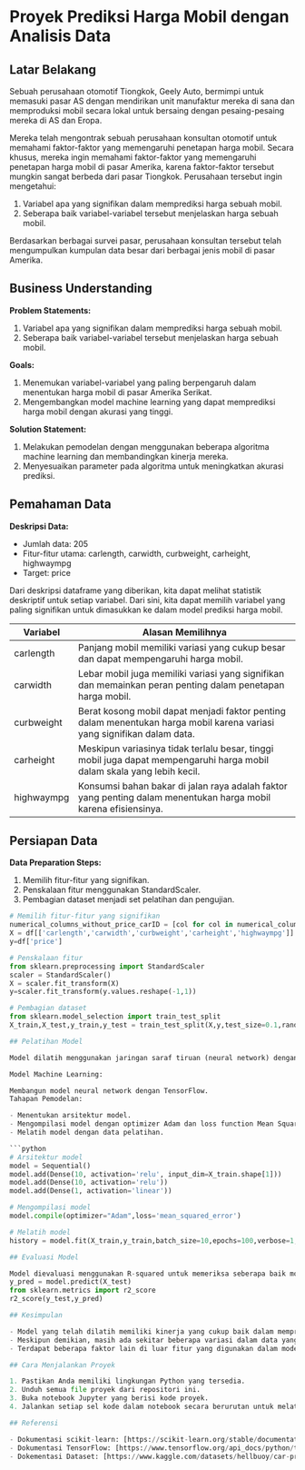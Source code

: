 # Proyek Prediksi Harga Mobil dengan Analisis Data

## Latar Belakang

Sebuah perusahaan otomotif Tiongkok, Geely Auto, bermimpi untuk memasuki pasar AS dengan mendirikan unit manufaktur mereka di sana dan memproduksi mobil secara lokal untuk bersaing dengan pesaing-pesaing mereka di AS dan Eropa.

Mereka telah mengontrak sebuah perusahaan konsultan otomotif untuk memahami faktor-faktor yang memengaruhi penetapan harga mobil. Secara khusus, mereka ingin memahami faktor-faktor yang memengaruhi penetapan harga mobil di pasar Amerika, karena faktor-faktor tersebut mungkin sangat berbeda dari pasar Tiongkok. Perusahaan tersebut ingin mengetahui:

1. Variabel apa yang signifikan dalam memprediksi harga sebuah mobil.
2. Seberapa baik variabel-variabel tersebut menjelaskan harga sebuah mobil.

Berdasarkan berbagai survei pasar, perusahaan konsultan tersebut telah mengumpulkan kumpulan data besar dari berbagai jenis mobil di pasar Amerika.

## Business Understanding

**Problem Statements:**
1. Variabel apa yang signifikan dalam memprediksi harga sebuah mobil.
2. Seberapa baik variabel-variabel tersebut menjelaskan harga sebuah mobil.

**Goals:**
1. Menemukan variabel-variabel yang paling berpengaruh dalam menentukan harga mobil di pasar Amerika Serikat.
2. Mengembangkan model machine learning yang dapat memprediksi harga mobil dengan akurasi yang tinggi.

**Solution Statement:**
1. Melakukan pemodelan dengan menggunakan beberapa algoritma machine learning dan membandingkan kinerja mereka.
2. Menyesuaikan parameter pada algoritma untuk meningkatkan akurasi prediksi.

## Pemahaman Data

**Deskripsi Data:**
- Jumlah data: 205
- Fitur-fitur utama: carlength, carwidth, curbweight, carheight, highwaympg
- Target: price

Dari deskripsi dataframe yang diberikan, kita dapat melihat statistik deskriptif untuk setiap variabel. Dari sini, kita dapat memilih variabel yang paling signifikan untuk dimasukkan ke dalam model prediksi harga mobil.

| Variabel       | Alasan Memilihnya                                                     |
|----------------|------------------------------------------------------------------------|
| carlength      | Panjang mobil memiliki variasi yang cukup besar dan dapat mempengaruhi harga mobil.                                         |
| carwidth       | Lebar mobil juga memiliki variasi yang signifikan dan memainkan peran penting dalam penetapan harga mobil.                                    |
| curbweight     | Berat kosong mobil dapat menjadi faktor penting dalam menentukan harga mobil karena variasi yang signifikan dalam data.  |
| carheight      | Meskipun variasinya tidak terlalu besar, tinggi mobil juga dapat mempengaruhi harga mobil dalam skala yang lebih kecil.                     |
| highwaympg     | Konsumsi bahan bakar di jalan raya adalah faktor yang penting dalam menentukan harga mobil karena efisiensinya.                      |

## Persiapan Data

**Data Preparation Steps:**
1. Memilih fitur-fitur yang signifikan.
2. Penskalaan fitur menggunakan StandardScaler.
3. Pembagian dataset menjadi set pelatihan dan pengujian.

```python
# Memilih fitur-fitur yang signifikan
numerical_columns_without_price_carID = [col for col in numerical_columns if col not in ['price', 'car_ID']]
X = df[['carlength','carwidth','curbweight','carheight','highwaympg']]
y=df['price']

# Penskalaan fitur
from sklearn.preprocessing import StandardScaler
scaler = StandardScaler()
X = scaler.fit_transform(X)
y=scaler.fit_transform(y.values.reshape(-1,1))

# Pembagian dataset
from sklearn.model_selection import train_test_split
X_train,X_test,y_train,y_test = train_test_split(X,y,test_size=0.1,random_state=0,shuffle=True)

## Pelatihan Model

Model dilatih menggunakan jaringan saraf tiruan (neural network) dengan menggunakan variabel-variabel yang dipilih. Kami menggunakan metrik koefisien determinasi (R-squared) untuk mengevaluasi seberapa baik model kami cocok dengan data.

Model Machine Learning:

Membangun model neural network dengan TensorFlow.
Tahapan Pemodelan:

- Menentukan arsitektur model.
- Mengompilasi model dengan optimizer Adam dan loss function Mean Squared Error (MSE).
- Melatih model dengan data pelatihan.

```python
# Arsitektur model
model = Sequential()
model.add(Dense(10, activation='relu', input_dim=X_train.shape[1]))
model.add(Dense(10, activation='relu'))
model.add(Dense(1, activation='linear'))

# Mengompilasi model
model.compile(optimizer="Adam",loss='mean_squared_error')

# Melatih model
history = model.fit(X_train,y_train,batch_size=10,epochs=100,verbose=1,validation_split=0.2)

## Evaluasi Model

Model dievaluasi menggunakan R-squared untuk memeriksa seberapa baik model tersebut memprediksi harga mobil. Dari nilai R-squared sebesar 0.6525, kami menyimpulkan bahwa model kami mampu menjelaskan sekitar 65.25% variasi dalam data harga mobil.
y_pred = model.predict(X_test)
from sklearn.metrics import r2_score
r2_score(y_test,y_pred)

## Kesimpulan

- Model yang telah dilatih memiliki kinerja yang cukup baik dalam memprediksi harga mobil berdasarkan fitur-fitur yang dipilih.
- Meskipun demikian, masih ada sekitar beberapa variasi dalam data yang tidak dapat dijelaskan oleh model.
- Terdapat beberapa faktor lain di luar fitur yang digunakan dalam model yang mungkin juga mempengaruhi harga mobil seperti variabel lain yang tidak dipakai, dan dapat menjadi fokus penelitian lebih lanjut untuk meningkatkan kinerja model.

## Cara Menjalankan Proyek

1. Pastikan Anda memiliki lingkungan Python yang tersedia.
2. Unduh semua file proyek dari repositori ini.
3. Buka notebook Jupyter yang berisi kode proyek.
4. Jalankan setiap sel kode dalam notebook secara berurutan untuk melatih model dan melakukan evaluasi.

## Referensi

- Dokumentasi scikit-learn: [https://scikit-learn.org/stable/documentation.html](https://scikit-learn.org/stable/documentation.html)
- Dokumentasi TensorFlow: [https://www.tensorflow.org/api_docs/python/tf](https://www.tensorflow.org/api_docs/python/tf)
- Dokementasi Dataset: [https://www.kaggle.com/datasets/hellbuoy/car-price-prediction?resource
